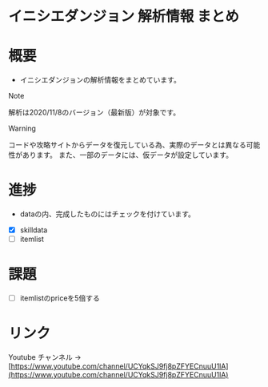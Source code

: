 # イニシエダンジョン 解析情報 まとめ

# 概要
- イニシエダンジョンの解析情報をまとめています。

> [!Note]
> 解析は2020/11/8のバージョン（最新版）が対象です。

> [!Warning]
> コードや攻略サイトからデータを復元している為、実際のデータとは異なる可能性があります。
> また、一部のデータには、仮データが設定しています。

# 進捗
- dataの内、完成したものにはチェックを付けています。
- [x] skilldata
- [ ] itemlist

# 課題
- [ ] itemlistのpriceを5倍する


# リンク
Youtube チャンネル -> [https://www.youtube.com/channel/UCYqkSJ9fj8pZFYECnuuU1lA](https://www.youtube.com/channel/UCYqkSJ9fj8pZFYECnuuU1lA)
